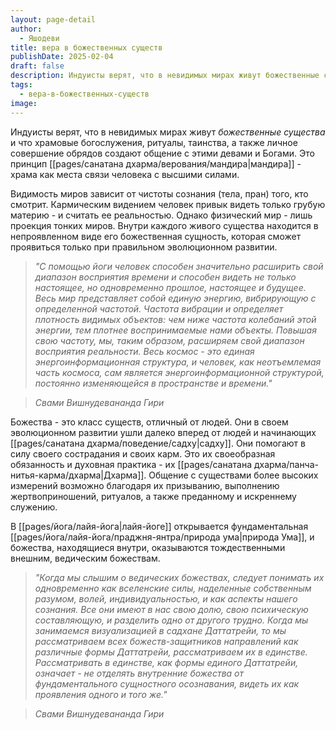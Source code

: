 ```yaml
---
layout: page-detail
author:
  - Яшодеви
title: вера в божественных существ
publishDate: 2025-02-04
draft: false
description: Индуисты верят, что в невидимых мирах живут божественные существа и что храмовые богослужения, ритуалы, таинства, а также личное совершение обрядов создают общение с этими девами и Богами. Это принцип мандира - храма как места связи человека с высшими силами.
tags:
  - вера-в-божественных-существ
image:
---
```

Индуисты верят, что в невидимых мирах живут *божественные существа* и что храмовые богослужения, ритуалы, таинства, а также личное совершение обрядов создают общение с этими девами и Богами. Это принцип [[pages/санатана дхарма/верования/мандира|мандира]] - храма как места связи человека с высшими силами.

Видимость миров зависит от чистоты сознания (тела, пран) того, кто смотрит. Кармическим видением человек привык видеть только грубую материю - и считать ее реальностью. Однако физический мир - лишь проекция тонких миров. Внутри каждого живого существа находится в непроявленном виде его божественная сущность, которая сможет проявиться только при правильном эволюционном развитии.

>*"С помощью йоги человек способен значительно расширить свой диапазон восприятия времени и способен видеть не только настоящее, но одновременно прошлое, настоящее и будущее. Весь мир представляет собой единую энергию, вибрирующую с определенной частотой. Частота вибрации и определяет плотность видимых объектов: чем ниже частота колебаний этой энергии, тем плотнее воспринимаемые нами объекты. Повышая свою частоту, мы, таким образом, расширяем свой диапазон восприятия реальности. Весь космос - это единая энергоинформационная структура, и человек, как неотъемлемая часть космоса, сам является энергоинформационной структурой, постоянно изменяющейся в пространстве и времени."*

>*Свами Вишнудевананда Гири*

Божества - это класс существ, отличный от людей. Они в своем эволюционном развитии ушли далеко вперед от людей и начинающих [[pages/санатана дхарма/поведение/садху|садху]]. Они помогают в силу своего сострадания и своих карм. Это их своеобразная обязанность и духовная практика - их [[pages/санатана дхарма/панча-нитья-карма/дхарма|Дхарма]]. Общение с существами более высоких измерений возможно благодаря их призыванию, выполнению жертвоприношений, ритуалов, а также преданному и искреннему служению.

В [[pages/йога/лайя-йога|лайя-йоге]] открывается фундаментальная [[pages/йога/лайя-йога/праджня-янтра/природа ума|природа Ума]], и божества, находящиеся внутри, оказываются тождественными внешним, ведическим божествам.

>*"Когда мы слышим о ведических божествах, следует понимать их одновременно как вселенские силы, наделенные собственным разумом, волей, индивидуальностью, и как аспекты нашего сознания. Все они имеют в нас свою долю, свою психическую составляющую, и разделить одно от другого трудно. Когда мы занимаемся визуализацией в садхане Даттатрейи, то мы рассматриваем всех божеств-защитников направлений как различные формы Даттатрейи, рассматриваем их в единстве. Рассматривать в единстве, как формы единого Даттатрейи, означает - не отделять внутренние божества от фундаментального сущностного осознавания, видеть их как проявления одного и того же."* 

>*Свами Вишнудевананда Гири*